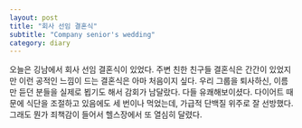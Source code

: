 ```yaml
---
layout: post
title: "회사 선임 결혼식"
subtitle: "Company senior's wedding"
category: diary
---
```


오늘은 깅남에서 회사 선임 결혼식이 있었다. 주변 친한 친구들 결혼식은 간간이 있었지만 이런 공적인 느낌이 드는 결혼식은 아마 처음이지 싶다.
우리 그룹을 퇴사하신, 이름만 듣던 분들을 실제로 뵙기도 해서 감회가 남달랐다. 다들 유쾌해보이셨다.
다이어트 때문에 식단을 조절하고 있음에도 세 번이나 먹었는데, 가급적 단백질 위주로 잘 선방했다.
그래도 뭔가 죄책감이 들어서 헬스장에서 또 열심히 달렸다.